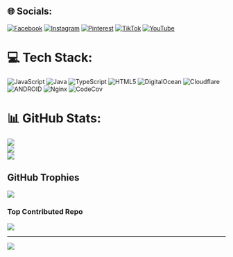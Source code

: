 
## 🌐 Socials:
[![Facebook](https://img.shields.io/badge/Facebook-%231877F2.svg?logo=Facebook&logoColor=white)](https://facebook.com/dxsh17) [![Instagram](https://img.shields.io/badge/Instagram-%23E4405F.svg?logo=Instagram&logoColor=white)](https://instagram.com/fhl.dx17) [![Pinterest](https://img.shields.io/badge/Pinterest-%23E60023.svg?logo=Pinterest&logoColor=white)](https://pinterest.com/4ksanzz) [![TikTok](https://img.shields.io/badge/TikTok-%23000000.svg?logo=TikTok&logoColor=white)](https://tiktok.com/@4ksanzz) [![YouTube](https://img.shields.io/badge/YouTube-%23FF0000.svg?logo=YouTube&logoColor=white)](https://youtube.com/@4KSanzz) 

# 💻 Tech Stack:
![JavaScript](https://img.shields.io/badge/javascript-%23323330.svg?style=flat&logo=javascript&logoColor=%23F7DF1E) ![Java](https://img.shields.io/badge/java-%23ED8B00.svg?style=flat&logo=java&logoColor=white) ![TypeScript](https://img.shields.io/badge/typescript-%23007ACC.svg?style=flat&logo=typescript&logoColor=white) ![HTML5](https://img.shields.io/badge/html5-%23E34F26.svg?style=flat&logo=html5&logoColor=white) ![DigitalOcean](https://img.shields.io/badge/DigitalOcean-%230167ff.svg?style=flat&logo=digitalOcean&logoColor=white) ![Cloudflare](https://img.shields.io/badge/Cloudflare-F38020?style=flat&logo=Cloudflare&logoColor=white) ![ANDROID](https://img.shields.io/badge/android-%2320232a.svg?style=flat&logo=android&logoColor=%a4c639) ![Nginx](https://img.shields.io/badge/nginx-%23009639.svg?style=flat&logo=nginx&logoColor=white) ![CodeCov](https://img.shields.io/badge/codecov-%23ff0077.svg?style=flat&logo=codecov&logoColor=white)
# 📊 GitHub Stats:
![](https://github-readme-stats.vercel.app/api?username=4ksanzz&theme=tokyonight&hide_border=true&include_all_commits=true&count_private=false)<br/>
![](https://github-readme-streak-stats.herokuapp.com/?user=4ksanzz&theme=tokyonight&hide_border=true)<br/>
![](https://github-readme-stats.vercel.app/api/top-langs/?username=4ksanzz&theme=tokyonight&hide_border=true&include_all_commits=true&count_private=false&layout=compact)

## GitHub Trophies
![](https://github-profile-trophy.vercel.app/?username=4ksanzz&theme=tokyonight&no-frame=true&no-bg=true&margin-w=4)

### Top Contributed Repo
![](https://github-contributor-stats.vercel.app/api?username=4ksanzz&limit=5&theme=tokyonight&combine_all_yearly_contributions=true)

---
[![](https://visitcount.itsvg.in/api?id=4ksanzz&icon=0&color=0)](https://visitcount.itsvg.in)

<!-- Proudly created with GPRM ( https://gprm.itsvg.in ) -->
